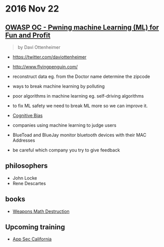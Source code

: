 # 2016 Nov 22

## [OWASP OC - Pwning machine Learning (ML) for Fun and Profit](http://www.meetup.com/OWASP-OC/events/234074395/)

> by Davi Ottenheimer

- https://twitter.com/daviottenheimer
- http://www.flyingpenguin.com/
 

- reconstruct data eg. from the Doctor name determine the zipcode
- ways to break machine learning by polluting
- poor algorithms in machine learning eg. self-driving algorithms
- to fix ML safety we need to break ML more so we can improve it.
- [Cognitive Bias](https://en.wikipedia.org/wiki/Cognitive_bias)
- companies using machine learning to judge users
- BlueToad and BlueJay monitor bluetooth devices with their MAC Addresses
- be careful which company you try to give feedback

## philosophers
- John Locke
- Rene Descartes

## books

- [Weapons Math Destruction](https://www.amazon.com/Weapons-Math-Destruction-Increases-Inequality/dp/0553418815)

## Upcoming training
- [App Sec California](https://2017.appseccalifornia.org/)

